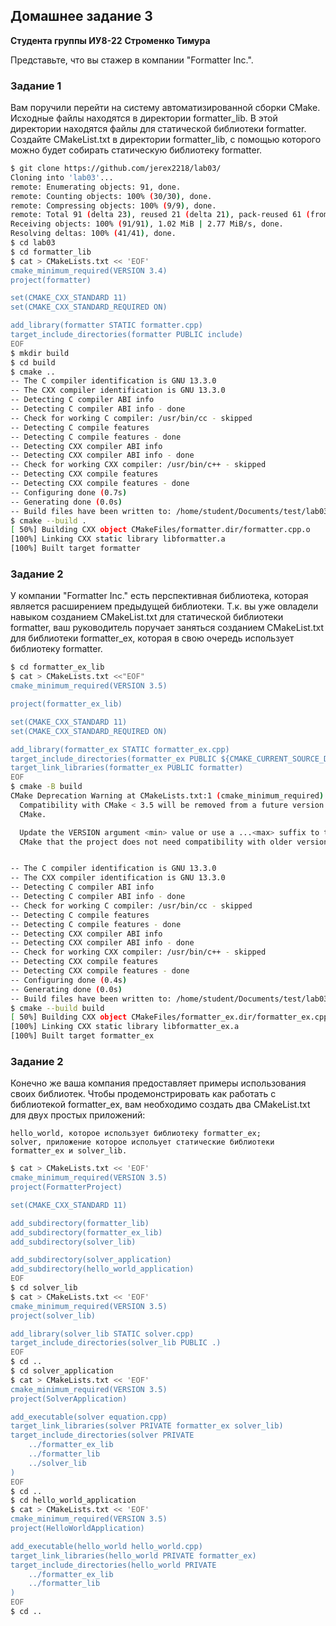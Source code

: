 ## Домашнее задание 3

**Студента группы ИУ8-22**
**Строменко Тимура**

Представьте, что вы стажер в компании "Formatter Inc.".
<h3>Задание 1</h3>
Вам поручили перейти на систему автоматизированной сборки CMake. Исходные файлы находятся в директории formatter_lib. В этой директории находятся файлы для статической библиотеки formatter. Создайте CMakeList.txt в директории formatter_lib, с помощью которого можно будет собирать статическую библиотеку formatter.

```sh
$ git clone https://github.com/jerex2218/lab03/
Cloning into 'lab03'...
remote: Enumerating objects: 91, done.
remote: Counting objects: 100% (30/30), done.
remote: Compressing objects: 100% (9/9), done.
remote: Total 91 (delta 23), reused 21 (delta 21), pack-reused 61 (from 1)
Receiving objects: 100% (91/91), 1.02 MiB | 2.77 MiB/s, done.
Resolving deltas: 100% (41/41), done.
$ cd lab03
$ cd formatter_lib
$ cat > CMakeLists.txt << 'EOF'
cmake_minimum_required(VERSION 3.4)
project(formatter)

set(CMAKE_CXX_STANDARD 11)
set(CMAKE_CXX_STANDARD_REQUIRED ON)

add_library(formatter STATIC formatter.cpp)
target_include_directories(formatter PUBLIC include)
EOF
$ mkdir build
$ cd build
$ cmake ..
-- The C compiler identification is GNU 13.3.0
-- The CXX compiler identification is GNU 13.3.0
-- Detecting C compiler ABI info
-- Detecting C compiler ABI info - done
-- Check for working C compiler: /usr/bin/cc - skipped
-- Detecting C compile features
-- Detecting C compile features - done
-- Detecting CXX compiler ABI info
-- Detecting CXX compiler ABI info - done
-- Check for working CXX compiler: /usr/bin/c++ - skipped
-- Detecting CXX compile features
-- Detecting CXX compile features - done
-- Configuring done (0.7s)
-- Generating done (0.0s)
-- Build files have been written to: /home/student/Documents/test/lab03/formatter_lib/build
$ cmake --build .
[ 50%] Building CXX object CMakeFiles/formatter.dir/formatter.cpp.o
[100%] Linking CXX static library libformatter.a
[100%] Built target formatter
```

<h3>Задание 2</h3>
У компании "Formatter Inc." есть перспективная библиотека, которая является расширением предыдущей библиотеки. Т.к. вы уже овладели навыком созданием CMakeList.txt для статической библиотеки formatter, ваш руководитель поручает заняться созданием CMakeList.txt для библиотеки formatter_ex, которая в свою очередь использует библиотеку formatter.

```sh
$ cd formatter_ex_lib
$ cat > CMakeLists.txt <<"EOF"
сmake_minimum_required(VERSION 3.5)

project(formatter_ex_lib)

set(CMAKE_CXX_STANDARD 11)
set(CMAKE_CXX_STANDARD_REQUIRED ON)

add_library(formatter_ex STATIC formatter_ex.cpp)
target_include_directories(formatter_ex PUBLIC ${CMAKE_CURRENT_SOURCE_DIR})
target_link_libraries(formatter_ex PUBLIC formatter)
EOF
$ cmake -B build
CMake Deprecation Warning at CMakeLists.txt:1 (cmake_minimum_required):
  Compatibility with CMake < 3.5 will be removed from a future version of
  CMake.

  Update the VERSION argument <min> value or use a ...<max> suffix to tell
  CMake that the project does not need compatibility with older versions.


-- The C compiler identification is GNU 13.3.0
-- The CXX compiler identification is GNU 13.3.0
-- Detecting C compiler ABI info
-- Detecting C compiler ABI info - done
-- Check for working C compiler: /usr/bin/cc - skipped
-- Detecting C compile features
-- Detecting C compile features - done
-- Detecting CXX compiler ABI info
-- Detecting CXX compiler ABI info - done
-- Check for working CXX compiler: /usr/bin/c++ - skipped
-- Detecting CXX compile features
-- Detecting CXX compile features - done
-- Configuring done (0.4s)
-- Generating done (0.0s)
-- Build files have been written to: /home/student/Documents/test/lab03/formatter_ex_lib/build
$ cmake --build build
[ 50%] Building CXX object CMakeFiles/formatter_ex.dir/formatter_ex.cpp.o
[100%] Linking CXX static library libformatter_ex.a
[100%] Built target formatter_ex

```
<h3>Задание 2</h3>
Конечно же ваша компания предоставляет примеры использования своих библиотек. Чтобы продемонстрировать как работать с библиотекой formatter_ex, вам необходимо создать два CMakeList.txt для двух простых приложений:

    hello_world, которое использует библиотеку formatter_ex;
    solver, приложение которое испольует статические библиотеки formatter_ex и solver_lib.

```sh
$ cat > CMakeLists.txt << 'EOF'
cmake_minimum_required(VERSION 3.5)
project(FormatterProject)

set(CMAKE_CXX_STANDARD 11)

add_subdirectory(formatter_lib)
add_subdirectory(formatter_ex_lib)
add_subdirectory(solver_lib)

add_subdirectory(solver_application)
add_subdirectory(hello_world_application)
EOF
$ cd solver_lib
$ cat > CMakeLists.txt << 'EOF'
cmake_minimum_required(VERSION 3.5)
project(solver_lib)

add_library(solver_lib STATIC solver.cpp)
target_include_directories(solver_lib PUBLIC .)
EOF
$ cd ..
$ cd solver_application
$ cat > CMakeLists.txt << 'EOF'
cmake_minimum_required(VERSION 3.5)
project(SolverApplication)

add_executable(solver equation.cpp)
target_link_libraries(solver PRIVATE formatter_ex solver_lib)
target_include_directories(solver PRIVATE 
    ../formatter_ex_lib
    ../formatter_lib
    ../solver_lib
)
EOF
$ cd ..
$ cd hello_world_application
$ cat > CMakeLists.txt << 'EOF'
cmake_minimum_required(VERSION 3.5)
project(HelloWorldApplication)

add_executable(hello_world hello_world.cpp)
target_link_libraries(hello_world PRIVATE formatter_ex)
target_include_directories(hello_world PRIVATE 
    ../formatter_ex_lib
    ../formatter_lib
)
EOF
$ cd ..
```











